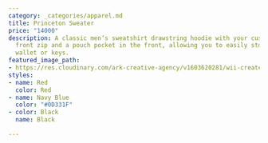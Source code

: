 ```yaml
---
category: _categories/apparel.md
title: Princeton Sweater
price: "14000"
description: A classic men’s sweatshirt drawstring hoodie with your custom brand print,
  front zip and a pouch pocket in the front, allowing you to easily store your phone,
  wallet or keys.
featured_image_path:
- https://res.cloudinary.com/ark-creative-agency/v1603620281/wii-create/uploads/Mens-Princeton-Hooded-Sweater-BAS-10250-BL_default_d7s7op.png
styles:
- name: Red
  color: Red
- name: Navy Blue
  color: "#0D331F"
- color: Black
  name: Black

---
```

